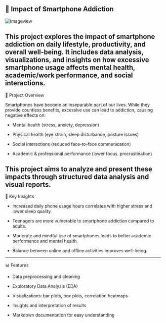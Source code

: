 📱 Impact of Smartphone Addiction
-----
![Imageview](https://static.vecteezy.com/system/resources/previews/005/246/645/non_2x/smartphone-phone-gadget-addiction-on-social-media-online-internet-illustration-free-vector.jpg)

**This project explores the impact of smartphone addiction on daily lifestyle, productivity, and overall well-being. It includes data analysis, visualizations, and insights on how excessive smartphone usage affects mental health, academic/work performance, and social interactions.**
-----
🚀 Project Overview

  Smartphones have become an inseparable part of our lives. While they provide countless benefits, excessive use can lead to addiction, causing negative effects on:

* Mental health (stress, anxiety, depression)

* Physical health (eye strain, sleep disturbance, posture issues)

* Social interactions (reduced face-to-face communication)

* Academic & professional performance (lower focus, procrastination)

This project aims to analyze and present these impacts through structured data analysis and visual reports.
------
🔑 Key Insights

* Increased daily phone usage hours correlates with higher stress and lower sleep quality.

* Teenagers are more vulnerable to smartphone addiction compared to adults.

* Moderate and mindful use of smartphones leads to better academic performance and mental health.

* Balance between online and offline activities improves well-being.
------
📊 Features

* Data preprocessing and cleaning

* Exploratory Data Analysis (EDA)

* Visualizations: bar plots, box plots, correlation heatmaps

* Insights and interpretation of results

* Markdown documentation for easy understanding
